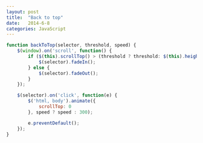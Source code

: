 ```yaml
---
layout: post
title:  "Back to top"
date:   2014-6-8
categories: JavaScript
---
```


```js
function backToTop(selector, threshold, speed) {
    $(window).on('scroll', function() {
        if ($(this).scrollTop() > (threshold ? threshold: $(this).height() / 2)) {
            $(selector).fadeIn();
        } else {
            $(selector).fadeOut();
        }
    });

    $(selector).on('click', function(e) {
        $('html, body').animate({
            scrollTop: 0
        }, speed ? speed : 300);

        e.preventDefault();
    });
}
```

<div id="backToTop"><i class="glyphicon glyphicon-arrow-up"></i></div>

